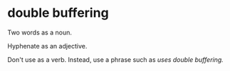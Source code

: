 # double buffering

Two words as a noun. 

Hyphenate as an adjective. 

Don't use as a verb. Instead, use a phrase such as *uses double buffering*<em>.</em>
